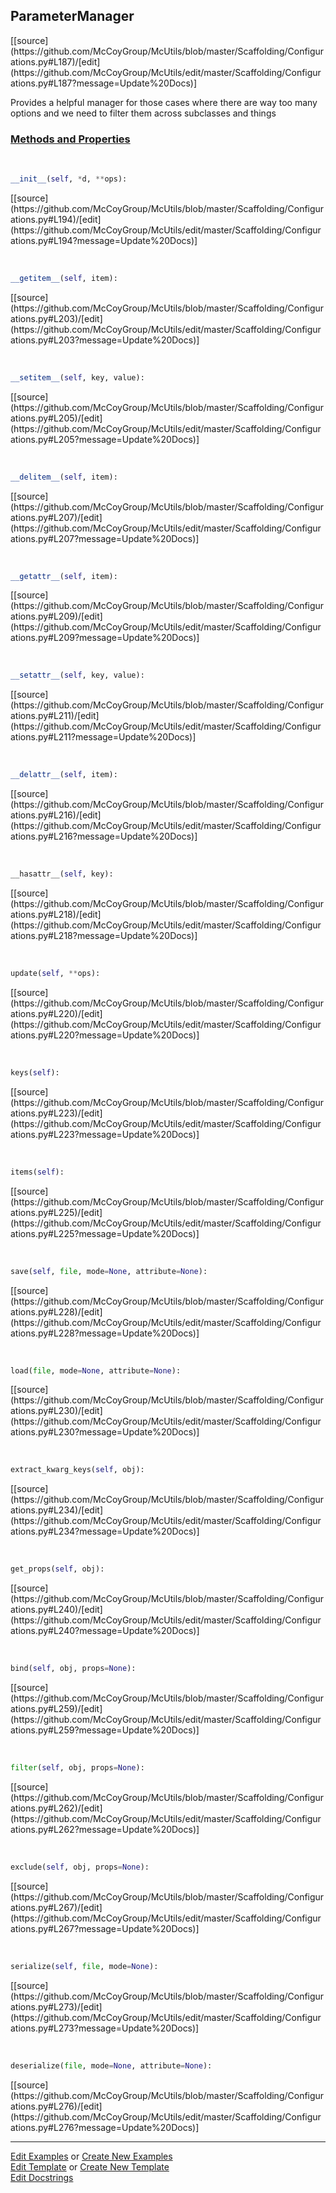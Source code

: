 ## <a id="McUtils.Scaffolding.Configurations.ParameterManager">ParameterManager</a> 
<div class="docs-source-link" markdown="1">
[[source](https://github.com/McCoyGroup/McUtils/blob/master/Scaffolding/Configurations.py#L187)/[edit](https://github.com/McCoyGroup/McUtils/edit/master/Scaffolding/Configurations.py#L187?message=Update%20Docs)]
</div>

Provides a helpful manager for those cases where
there are way too many options and we need to filter
them across subclasses and things

<div class="collapsible-section">
 <div class="collapsible-section collapsible-section-header" markdown="1">
 
### <a class="collapse-link" data-toggle="collapse" href="#methods">Methods and Properties</a> <a class="float-right" data-toggle="collapse" href="#methods"><i class="fa fa-chevron-down"></i></a>

 </div>
 <div class="collapsible-section collapsible-section-body collapse" id="methods" markdown="1">

<a id="McUtils.Scaffolding.Configurations.ParameterManager.__init__" class="docs-object-method">&nbsp;</a> 
```python
__init__(self, *d, **ops): 
```
<div class="docs-source-link" markdown="1">
[[source](https://github.com/McCoyGroup/McUtils/blob/master/Scaffolding/Configurations.py#L194)/[edit](https://github.com/McCoyGroup/McUtils/edit/master/Scaffolding/Configurations.py#L194?message=Update%20Docs)]
</div>

<a id="McUtils.Scaffolding.Configurations.ParameterManager.__getitem__" class="docs-object-method">&nbsp;</a> 
```python
__getitem__(self, item): 
```
<div class="docs-source-link" markdown="1">
[[source](https://github.com/McCoyGroup/McUtils/blob/master/Scaffolding/Configurations.py#L203)/[edit](https://github.com/McCoyGroup/McUtils/edit/master/Scaffolding/Configurations.py#L203?message=Update%20Docs)]
</div>

<a id="McUtils.Scaffolding.Configurations.ParameterManager.__setitem__" class="docs-object-method">&nbsp;</a> 
```python
__setitem__(self, key, value): 
```
<div class="docs-source-link" markdown="1">
[[source](https://github.com/McCoyGroup/McUtils/blob/master/Scaffolding/Configurations.py#L205)/[edit](https://github.com/McCoyGroup/McUtils/edit/master/Scaffolding/Configurations.py#L205?message=Update%20Docs)]
</div>

<a id="McUtils.Scaffolding.Configurations.ParameterManager.__delitem__" class="docs-object-method">&nbsp;</a> 
```python
__delitem__(self, item): 
```
<div class="docs-source-link" markdown="1">
[[source](https://github.com/McCoyGroup/McUtils/blob/master/Scaffolding/Configurations.py#L207)/[edit](https://github.com/McCoyGroup/McUtils/edit/master/Scaffolding/Configurations.py#L207?message=Update%20Docs)]
</div>

<a id="McUtils.Scaffolding.Configurations.ParameterManager.__getattr__" class="docs-object-method">&nbsp;</a> 
```python
__getattr__(self, item): 
```
<div class="docs-source-link" markdown="1">
[[source](https://github.com/McCoyGroup/McUtils/blob/master/Scaffolding/Configurations.py#L209)/[edit](https://github.com/McCoyGroup/McUtils/edit/master/Scaffolding/Configurations.py#L209?message=Update%20Docs)]
</div>

<a id="McUtils.Scaffolding.Configurations.ParameterManager.__setattr__" class="docs-object-method">&nbsp;</a> 
```python
__setattr__(self, key, value): 
```
<div class="docs-source-link" markdown="1">
[[source](https://github.com/McCoyGroup/McUtils/blob/master/Scaffolding/Configurations.py#L211)/[edit](https://github.com/McCoyGroup/McUtils/edit/master/Scaffolding/Configurations.py#L211?message=Update%20Docs)]
</div>

<a id="McUtils.Scaffolding.Configurations.ParameterManager.__delattr__" class="docs-object-method">&nbsp;</a> 
```python
__delattr__(self, item): 
```
<div class="docs-source-link" markdown="1">
[[source](https://github.com/McCoyGroup/McUtils/blob/master/Scaffolding/Configurations.py#L216)/[edit](https://github.com/McCoyGroup/McUtils/edit/master/Scaffolding/Configurations.py#L216?message=Update%20Docs)]
</div>

<a id="McUtils.Scaffolding.Configurations.ParameterManager.__hasattr__" class="docs-object-method">&nbsp;</a> 
```python
__hasattr__(self, key): 
```
<div class="docs-source-link" markdown="1">
[[source](https://github.com/McCoyGroup/McUtils/blob/master/Scaffolding/Configurations.py#L218)/[edit](https://github.com/McCoyGroup/McUtils/edit/master/Scaffolding/Configurations.py#L218?message=Update%20Docs)]
</div>

<a id="McUtils.Scaffolding.Configurations.ParameterManager.update" class="docs-object-method">&nbsp;</a> 
```python
update(self, **ops): 
```
<div class="docs-source-link" markdown="1">
[[source](https://github.com/McCoyGroup/McUtils/blob/master/Scaffolding/Configurations.py#L220)/[edit](https://github.com/McCoyGroup/McUtils/edit/master/Scaffolding/Configurations.py#L220?message=Update%20Docs)]
</div>

<a id="McUtils.Scaffolding.Configurations.ParameterManager.keys" class="docs-object-method">&nbsp;</a> 
```python
keys(self): 
```
<div class="docs-source-link" markdown="1">
[[source](https://github.com/McCoyGroup/McUtils/blob/master/Scaffolding/Configurations.py#L223)/[edit](https://github.com/McCoyGroup/McUtils/edit/master/Scaffolding/Configurations.py#L223?message=Update%20Docs)]
</div>

<a id="McUtils.Scaffolding.Configurations.ParameterManager.items" class="docs-object-method">&nbsp;</a> 
```python
items(self): 
```
<div class="docs-source-link" markdown="1">
[[source](https://github.com/McCoyGroup/McUtils/blob/master/Scaffolding/Configurations.py#L225)/[edit](https://github.com/McCoyGroup/McUtils/edit/master/Scaffolding/Configurations.py#L225?message=Update%20Docs)]
</div>

<a id="McUtils.Scaffolding.Configurations.ParameterManager.save" class="docs-object-method">&nbsp;</a> 
```python
save(self, file, mode=None, attribute=None): 
```
<div class="docs-source-link" markdown="1">
[[source](https://github.com/McCoyGroup/McUtils/blob/master/Scaffolding/Configurations.py#L228)/[edit](https://github.com/McCoyGroup/McUtils/edit/master/Scaffolding/Configurations.py#L228?message=Update%20Docs)]
</div>

<a id="McUtils.Scaffolding.Configurations.ParameterManager.load" class="docs-object-method">&nbsp;</a> 
```python
load(file, mode=None, attribute=None): 
```
<div class="docs-source-link" markdown="1">
[[source](https://github.com/McCoyGroup/McUtils/blob/master/Scaffolding/Configurations.py#L230)/[edit](https://github.com/McCoyGroup/McUtils/edit/master/Scaffolding/Configurations.py#L230?message=Update%20Docs)]
</div>

<a id="McUtils.Scaffolding.Configurations.ParameterManager.extract_kwarg_keys" class="docs-object-method">&nbsp;</a> 
```python
extract_kwarg_keys(self, obj): 
```
<div class="docs-source-link" markdown="1">
[[source](https://github.com/McCoyGroup/McUtils/blob/master/Scaffolding/Configurations.py#L234)/[edit](https://github.com/McCoyGroup/McUtils/edit/master/Scaffolding/Configurations.py#L234?message=Update%20Docs)]
</div>

<a id="McUtils.Scaffolding.Configurations.ParameterManager.get_props" class="docs-object-method">&nbsp;</a> 
```python
get_props(self, obj): 
```
<div class="docs-source-link" markdown="1">
[[source](https://github.com/McCoyGroup/McUtils/blob/master/Scaffolding/Configurations.py#L240)/[edit](https://github.com/McCoyGroup/McUtils/edit/master/Scaffolding/Configurations.py#L240?message=Update%20Docs)]
</div>

<a id="McUtils.Scaffolding.Configurations.ParameterManager.bind" class="docs-object-method">&nbsp;</a> 
```python
bind(self, obj, props=None): 
```
<div class="docs-source-link" markdown="1">
[[source](https://github.com/McCoyGroup/McUtils/blob/master/Scaffolding/Configurations.py#L259)/[edit](https://github.com/McCoyGroup/McUtils/edit/master/Scaffolding/Configurations.py#L259?message=Update%20Docs)]
</div>

<a id="McUtils.Scaffolding.Configurations.ParameterManager.filter" class="docs-object-method">&nbsp;</a> 
```python
filter(self, obj, props=None): 
```
<div class="docs-source-link" markdown="1">
[[source](https://github.com/McCoyGroup/McUtils/blob/master/Scaffolding/Configurations.py#L262)/[edit](https://github.com/McCoyGroup/McUtils/edit/master/Scaffolding/Configurations.py#L262?message=Update%20Docs)]
</div>

<a id="McUtils.Scaffolding.Configurations.ParameterManager.exclude" class="docs-object-method">&nbsp;</a> 
```python
exclude(self, obj, props=None): 
```
<div class="docs-source-link" markdown="1">
[[source](https://github.com/McCoyGroup/McUtils/blob/master/Scaffolding/Configurations.py#L267)/[edit](https://github.com/McCoyGroup/McUtils/edit/master/Scaffolding/Configurations.py#L267?message=Update%20Docs)]
</div>

<a id="McUtils.Scaffolding.Configurations.ParameterManager.serialize" class="docs-object-method">&nbsp;</a> 
```python
serialize(self, file, mode=None): 
```
<div class="docs-source-link" markdown="1">
[[source](https://github.com/McCoyGroup/McUtils/blob/master/Scaffolding/Configurations.py#L273)/[edit](https://github.com/McCoyGroup/McUtils/edit/master/Scaffolding/Configurations.py#L273?message=Update%20Docs)]
</div>

<a id="McUtils.Scaffolding.Configurations.ParameterManager.deserialize" class="docs-object-method">&nbsp;</a> 
```python
deserialize(file, mode=None, attribute=None): 
```
<div class="docs-source-link" markdown="1">
[[source](https://github.com/McCoyGroup/McUtils/blob/master/Scaffolding/Configurations.py#L276)/[edit](https://github.com/McCoyGroup/McUtils/edit/master/Scaffolding/Configurations.py#L276?message=Update%20Docs)]
</div>

 </div>
</div>




___

[Edit Examples](https://github.com/McCoyGroup/McUtils/edit/gh-pages/ci/examples/McUtils/Scaffolding/Configurations/ParameterManager.md) or 
[Create New Examples](https://github.com/McCoyGroup/McUtils/new/gh-pages/?filename=ci/examples/McUtils/Scaffolding/Configurations/ParameterManager.md) <br/>
[Edit Template](https://github.com/McCoyGroup/McUtils/edit/gh-pages/ci/docs/McUtils/Scaffolding/Configurations/ParameterManager.md) or 
[Create New Template](https://github.com/McCoyGroup/McUtils/new/gh-pages/?filename=ci/docs/templates/McUtils/Scaffolding/Configurations/ParameterManager.md) <br/>
[Edit Docstrings](https://github.com/McCoyGroup/McUtils/edit/master/Scaffolding/Configurations.py#L187?message=Update%20Docs)